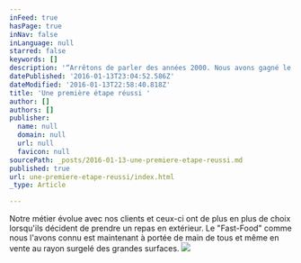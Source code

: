 ```yaml
---
inFeed: true
hasPage: true
inNav: false
inLanguage: null
starred: false
keywords: []
description: '“Arrêtons de parler des années 2000. Nous avons gagné le combat de la marque. Maintenant, il faut gagner celui pour en faire un restaurant.” JEAN - PIERRE PETIT - Chief Operating Officer'
datePublished: '2016-01-13T23:04:52.586Z'
dateModified: '2016-01-13T22:58:40.818Z'
title: 'Une première étape réussi '
author: []
authors: []
publisher:
  name: null
  domain: null
  url: null
  favicon: null
sourcePath: _posts/2016-01-13-une-premiere-etape-reussi.md
published: true
url: une-premiere-etape-reussi/index.html
_type: Article

---
```

Notre métier évolue avec nos
clients et ceux-ci ont de plus
en plus de choix lorsqu'ils
décident de prendre un repas
en extérieur.
Le "Fast-Food" comme nous l'avons
connu est maintenant à portée de
main de tous et même en vente au
rayon surgelé des grandes surfaces.
![](https://the-grid-user-content.s3-us-west-2.amazonaws.com/3cec4010-e77e-4f5f-b20b-5068e2cf5de1.jpg)